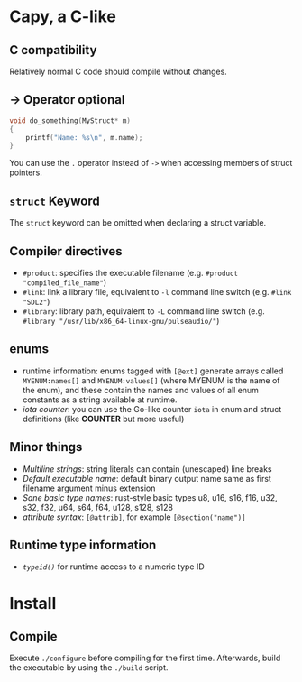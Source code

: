 # Capy, a C-like

## C compatibility

Relatively normal C code should compile without changes.

## -> Operator optional

```C
void do_something(MyStruct* m)
{
	printf("Name: %s\n", m.name);
}
```

You can use the `.` operator instead of `->` when accessing members of struct pointers.

## `struct` Keyword

The `struct` keyword can be omitted when declaring a struct variable.

## Compiler directives

- `#product`: specifies the executable filename (e.g. `#product "compiled_file_name"`)
- `#link`: link a library file, equivalent to `-l` command line switch (e.g. `#link "SDL2"`)
- `#library`: library path, equivalent to `-L` command line switch (e.g. `#library "/usr/lib/x86_64-linux-gnu/pulseaudio/"`)

## enums

- runtime information: enums tagged with `[@ext]` generate arrays called `MYENUM:names[]` and `MYENUM:values[]` (where MYENUM is the name of the enum), and these contain the names and values of all enum constants as a string available at runtime.
- *iota counter*: you can use the Go-like counter `iota` in enum and struct definitions (like __COUNTER__ but more useful)

## Minor things

- *Multiline strings*: string literals can contain (unescaped) line breaks
- *Default executable name*: default binary output name same as first filename argument minus extension
- *Sane basic type names*: rust-style basic types u8, u16, s16, f16, u32, s32, f32, u64, s64, f64, u128, s128, s128
- *attribute syntax*: `[@attrib]`, for example `[@section("name")]`

## Runtime type information

- *`typeid()`* for runtime access to a numeric type ID

# Install

## Compile

Execute `./configure` before compiling for the first time. Afterwards, build the executable by using the `./build` script.
